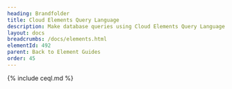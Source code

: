 ```yaml
---
heading: Brandfolder
title: Cloud Elements Query Language
description: Make database queries using Cloud Elements Query Language.
layout: docs
breadcrumbs: /docs/elements.html
elementId: 492
parent: Back to Element Guides
order: 45
---
```


{% include ceql.md %}
